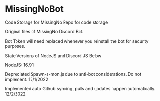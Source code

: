# MissingNoBot
Code Storage for MissingNo
Repo for code storage

Original files of MissingNo Discord Bot.

Bot Token will need replaced whenever you reinstall the bot for security purposes.

State Versions of NodeJS and Discord JS Below

NodeJS: 16.9.1

Depreciated Spawn-a-mon.js due to anti-bot considerations. Do not implement. 12/1/2022

Implemented auto Github syncing, pulls and updates happen automatically. 12/2/2022

